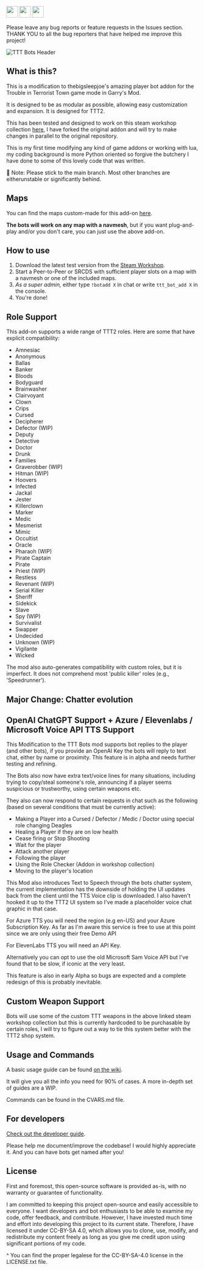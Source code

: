 <img src="https://forthebadge.com/images/badges/cc-by-sa.svg" height=30px> <img src="https://forthebadge.com/images/badges/works-on-my-machine.svg" height=30px> <img src="https://forthebadge.com/images/badges/built-with-love.svg" height=30px>

Please leave any bug reports or feature requests in the Issues section. THANK YOU to all the bug reporters that have helped me improve this project!

![TTT Bots Header](tttbots-banner2.png)

## What is this?

This is a modification to thebigsleepjoe's amazing player bot addon for the Trouble in Terrorist Town game mode in Garry's Mod.

It is designed to be as modular as possible, allowing easy customization and expansion. It is designed for TTT2.

This has been tested and designed to work on this steam workshop collection [here](https://steamcommunity.com/sharedfiles/filedetails/?id=3317752676), I have forked the original addon and will try to make changes in parallel to the original repository.

This is my first time modifying any kind of game addons or working with lua, my coding background is more Python oriented so forgive the butchery I have done to some of this lovely code that was written.

📝 Note: Please stick to the main branch. Most other branches are eitherunstable or significantly behind.

## Maps

You can find the maps custom-made for this add-on [here](https://www.github.com/thebigsleepjoe/TTT-Bots-2-Maps).

**The bots will work on any map with a navmesh**, but if you want plug-and-play and/or you don't care, you can just use the above add-on.

## How to use

1. Download the latest test version from the [Steam Workshop](https://steamcommunity.com/sharedfiles/filedetails/?id=3306701540).
2. Start a Peer-to-Peer or SRCDS with sufficient player slots on a map with a navmesh or one of the included maps.
3. *As a super admin,* either type `!botadd X` in chat or write `ttt_bot_add X` in the console.
4. You're done!

## Role Support

This add-on supports a wide range of TTT2 roles. Here are some that have explicit compatibility:

* Amnesiac
* Anonymous
* Ballas
* Banker
* Bloods
* Bodyguard
* Brainwasher
* Clairvoyant
* Clown
* Crips
* Cursed
* Decipherer
* Defector (WIP)
* Deputy
* Detective
* Doctor
* Drunk
* Families
* Graverobber (WIP)
* Hitman (WIP)
* Hoovers
* Infected
* Jackal
* Jester
* Killerclown
* Marker
* Medic
* Mesmerist
* Mimic
* Occultist
* Oracle
* Pharaoh (WIP)
* Pirate Captain
* Pirate
* Priest (WIP)
* Restless
* Revenant (WIP)
* Serial Killer
* Sheriff
* Sidekick
* Slave
* Spy (WIP)
* Survivalist
* Swapper
* Undecided
* Unknown (WIP)
* Vigilante
* Wicked

The mod also auto-generates compatibility with custom roles, but it is imperfect. It does not comprehend most 'public killer' roles (e.g., 'Speedrunner').


## Major Change: Chatter evolution
## OpenAI ChatGPT Support + Azure / Elevenlabs / Microsoft Voice API TTS Support

This Modification to the TTT Bots mod supports bot replies to the player (and other bots), if you provide an OpenAI Key the bots will reply to text chat, either by name or proximity. This feature is in alpha and needs further testing and refining.

The Bots also now have extra text/voice lines for many situations, including trying to copy/steal someone's role, announcing if a player seems suspicious or trustworthy, using certain weapons etc.

They also can now respond to certain requests in chat such as the following (based on several conditions that must be currently active):

* Making a Player into a Cursed / Defector / Medic / Doctor using special role changing Deagles
* Healing a Player if they are on low health
* Cease firing or Stop Shooting
* Wait for the player
* Attack another player
* Following the player
* Using the Role Checker (Addon in workshop collection)
* Moving to the player's location

This Mod also introduces Text to Speech through the bots chatter system, the current implementation has the downside of holding the UI updates back from the client until the TTS Voice clip is downloaded. I also haven't hooked it up to the TTT2 UI system so I've made a placeholder voice chat graphic in that case.

For Azure TTS you will need the region (e.g en-US) and your Azure Subscription Key. As far as I'm aware this service is free to use at this point since we are only using their free Demo API

For ElevenLabs TTS you will need an API Key.

Alternatively you can opt to use the old Microsoft Sam Voice API but I've found that to be slow, if iconic at the very least.

This feature is also in early Alpha so bugs are expected and a complete redesign of this is probably inevitable.

## Custom Weapon Support

Bots will use some of the custom TTT weapons in the above linked steam workshop collection but this is currently hardcoded to be purchasable by certain roles, I will try to figure out a way to tie this system better with the TTT2 shop system.


## Usage and Commands

A basic usage guide can be found [on the wiki](https://github.com/thebigsleepjoe/TTT-Bots-2/wiki/Basic-Usage-Guide).

It will give you all the info you need for 90% of cases. A more in-depth set of guides are a WIP.

Commands can be found in the CVARS.md file.

## For developers

[Check out the developer guide](https://github.com/thebigsleepjoe/TTT-Bots-2/wiki/Developer-Guide).

Please help me document/improve the codebase! I would highly appreciate it. And you can have bots get named after you!

## License

First and foremost, this open-source software is provided as-is, with no warranty or guarantee of functionality.

I am committed to keeping this project open-source and easily accessible to everyone. I want developers and bot enthusiasts to be able to examine my code, offer feedback, and contribute. However, I have invested much time and effort into developing this project to its current state. Therefore, I have licensed it under CC-BY-SA 4.0, which allows you to clone, use, modify, and redistribute my content freely as long as you give me credit upon using significant portions of my code.

^ You can find the proper legalese for the CC-BY-SA-4.0 license in the LICENSE.txt file.
